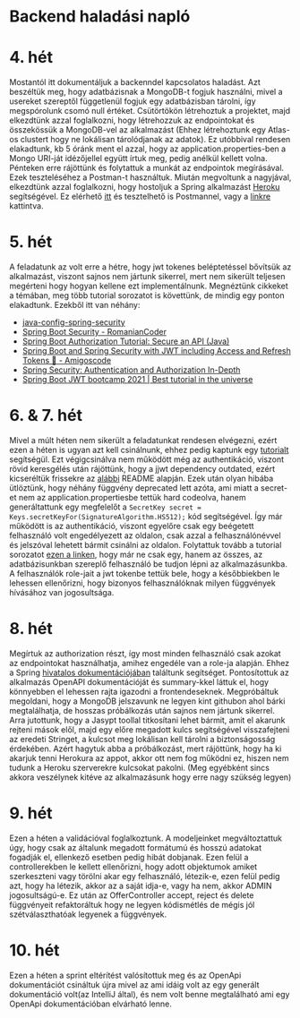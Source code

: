 # Backend haladási napló
# 4. hét
Mostantól itt dokumentáljuk a backenndel kapcsolatos haladást.
Azt beszéltük meg, hogy adatbázisnak a MongoDB-t fogjuk használni, mivel a usereket szereptől függetlenül fogjuk egy adatbázisban tárolni, így megspórolunk csomó null értéket.
Csütörtökön létrehoztuk a projektet, majd elkezdtünk azzal foglalkozni, hogy létrehozzuk az endpointokat és összekössük a MongoDB-vel az alkalmazást
(Ehhez létrehoztunk egy Atlas-os clustert hogy ne lokálisan tárolódjanak az adatok).
Ez utóbbival rendesen elakadtunk, kb 5 óránk ment el azzal, hogy az application.properties-ben a Mongo URI-ját idézőjellel együtt írtuk meg, pedig anélkül kellett volna.
Pénteken erre rájöttünk és folytattuk a munkát az endpointok megírásával. Ezek teszteléséhez a Postman-t használtuk.
Miután megvoltunk a nagyjával, elkezdtünk azzal foglalkozni, hogy hostoljuk a Spring alkalmazást [Heroku](https://www.callicoder.com/deploy-host-spring-boot-apps-on-heroku/) segítségével. Ez elérhető [itt](https://movesy.herokuapp.com/) és tesztelhető is Postmannel, vagy a [linkre](https://movesy.herokuapp.com/diary) kattintva.

# 5. hét
A feladatunk az volt erre a hétre, hogy jwt tokenes beléptetéssel bővítsük az alkalmazást, viszont sajnos nem jártunk sikerrel, mert nem sikerült teljesen megérteni hogy hogyan kellene ezt implementálnunk. Megnéztünk cikkeket a témában, meg több tutorial sorozatot is követtünk, de mindig egy ponton elakadtunk.
Ezekből itt van néhány:
- [java-config-spring-security](https://www.baeldung.com/java-config-spring-security)
- [Spring Boot Security - RomanianCoder](https://www.youtube.com/playlist?list=PLVApX3evDwJ1d0lKKHssPQvzv2Ao3e__Q)
- [Spring Boot Authorization Tutorial: Secure an API (Java)](https://auth0.com/blog/spring-boot-authorization-tutorial-secure-an-api-java/)
- [Spring Boot and Spring Security with JWT including Access and Refresh Tokens 🔑 - Amigoscode](https://www.youtube.com/watch?v=VVn9OG9nfH0)
- [Spring Security: Authentication and Authorization In-Depth](https://www.marcobehler.com/guides/spring-security)
- [Spring Boot JWT bootcamp 2021 | Best tutorial in the universe](https://i.kym-cdn.com/entries/icons/facebook/000/034/772/Untitled-1.jpg)

# 6. & 7. hét
Mivel a múlt héten nem sikerült a feladatunkat rendesen elvégezni, ezért ezen a héten is ugyan azt kell csinálnunk, ehhez pedig kaptunk egy [tutorialt](https://www.javainuse.com/spring/boot-jwt) segítségül. Ezt végigcsinálva nem működött még az authentikáció, viszont rövid keresgélés után rájöttünk, hogy a jjwt dependency  outdated, ezért kicseréltük frissekre az [alábbi](https://github.com/jwtk/jjwt#install-jdk-maven) README alapján. Ezek után olyan hibába ütlöztünk, hogy néhány függvény deprecated lett azóta, ami miatt a secret-et nem az application.propertiesbe tettük hard codeolva, hanem generáltattunk egy megfelelőt a ```SecretKey secret = Keys.secretKeyFor(SignatureAlgorithm.HS512);``` kód segítségével. Így már működött is az authentikáció, viszont egyelőre csak egy beégetett felhasználó volt engedélyezett az oldalon, csak azzal a felhasználónévvel és jelszóval lehetett bármit csinálni az oldalon.
Folytattuk tovább a tutorial sorozatot [ezen a linken](https://www.javainuse.com/spring/boot-jwt-mysql), hogy már ne csak egy, hanem az összes, az adatbázisunkban szereplő felhasználó be tudjon lépni az alkalmazásunkba.
A felhasználók role-jait a jwt tokenbe tettük bele, hogy a későbbiekben le lehessen ellenőrizni, hogy bizonyos felhasználóknak milyen függvények hívásához van jogosultsága.

# 8. hét
Megírtuk az authorization részt, így most minden felhasználó csak azokat az endpointokat használhatja, amihez engedéle van a role-ja alapján. Ehhez a Spring [hivatalos dokumentációjában](https://docs.spring.io/spring-security/site/docs/5.2.11.RELEASE/reference/html/authorization.html) találtunk segítséget.
Pontosítottuk az alkalmazás OpenAPI dokumentációját és summary-kkel láttuk el, hogy könnyebben el lehessen rajta igazodni a frontendeseknek.
Megpróbáltuk megoldani, hogy a MongoDB jelszavunk ne legyen kint githubon ahol bárki megtalálhatja, de hosszas próbálkozás után sajnos nem jártunk sikerrel.
Arra jutottunk, hogy a Jasypt toollal titkosítani lehet bármit, amit el akarunk rejteni mások elől, majd egy előre megadott kulcs segítségével visszafejteni az eredeti Stringet, a kulcsot meg lokálisan kell tárolni a biztonságosság érdekében.
Azért hagytuk abba a próbálkozást, mert rájöttünk, hogy ha ki akarjuk tenni Herokura az appot, akkor ott nem fog működni ez, hiszen nem tudunk a Heroku szerverekre kulcsokat pakolni. (Meg egyébként sincs akkora veszélynek kitéve az alkalmazásunk hogy erre nagy szükség legyen)

# 9. hét
Ezen a héten a validációval foglalkoztunk. A modeljeinket megváltoztattuk úgy, hogy csak az általunk megadott formátumú és hosszú adatokat fogadják el, ellenkező esetben pedig hibát dobjanak.
Ezen felül a controllerekben le kellett ellenőrizni, hogy adott objektumok amiket szerkeszteni vagy törölni akar egy felhasználó, létezik-e,
ezen felül pedig azt, hogy ha létezik, akkor az a saját idja-e, vagy ha nem, akkor ADMIN jogosultságú-e.
Ez után az OfferController accept, reject és delete függvényeit refaktoráltuk hogy ne legyen kódismétlés de mégis jól szétválaszthatóak legyenek a függvények.

# 10. hét
Ezen a héten a sprint eltérítést valósítottuk meg és az OpenApi dokumentációt csináltuk újra mivel az ami idáig volt az egy generált dokumentáció volt(az IntelliJ által), és nem volt benne megtalálható ami egy OpenApi dokumentációban elvárható lenne.
